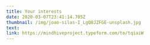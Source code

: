 ```yaml
---
title: Your interests
date: 2020-03-07T23:41:14.705Z
thumbnail: /img/joao-silas-I_LgQ8JZFGE-unsplash.jpg
text: 
link: https://mindhiveproject.typeform.com/to/tqiaiW
---
```

